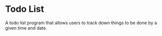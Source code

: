 # Todo List

A todo list program that allows users to track down things to be done by a given time and date.